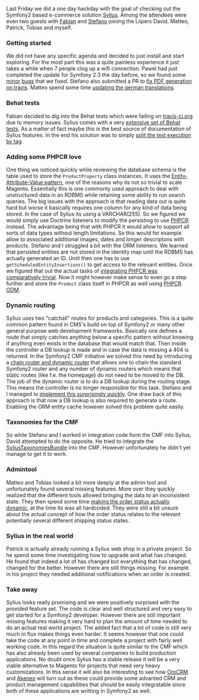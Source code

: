Last Friday we did a one day hackday with the goal of checking out the Symfony2 based e-commerce solution [Sylius](http://sylius.org). Among the attendees were even two guests with [Fabian](https://github.com/headrevision) and [Stefano](https://github.com/stewe) joining the Liipers David, Matteo, Patrick, Tobias and myself.
### Getting started
We did not have any specific agenda and decided to just install and start exploring. For the most part this was a quite painless experience it just takes a while when 7 people clog up a wifi connection. Pawel had just completed the update for Symfony 2.3 the day before, so we found some [minor](https://github.com/Sylius/SyliusProductBundle/pull/19) [bugs](https://github.com/Sylius/SyliusVariableProductBundle/pull/12) that we fixed. Stefano also submitted a PR to [fix PDF generation on travis](https://github.com/Sylius/Sylius/pull/246). Matteo spend some time [updating the german translations](https://github.com/Sylius/Sylius/pull/252).
### Behat tests
Fabian decided to dig into the Behat tests which were failing on [travis-ci.org](http://travis-ci.org) due to memory issues. Sylius comes with a very [extensive set of Behat tests](https://github.com/Sylius/Sylius/tree/master/features). As a matter of fact maybe this is the best source of documentation of Sylius features. In the end his solution was to simply [split the test execution by tag](https://github.com/Sylius/Sylius/pull/251/files).
### Adding some PHPCR love
One thing we noticed quickly while reviewing the database schema is the table used to store the ``ProductProperty`` class instances. It uses the [Entity-Attribute-Value pattern](http://en.wikipedia.org/wiki/Entity–attribute–value_model), one of the reasons why its not so trivial to scale Magento. Essentially this is one commonly used approach to deal with unstructured data in an RDBMS while retaining some ability to run search queries. The big issues with the approach is that reading data out is quite hard but worse it basically requires one column for any kind of data being stored. In the case of Sylius its using a VARCHAR(255). So we figured we would simply use Doctrine listeners to modify the persisting to use [PHPCR](http://phpcr.github.io) instead. The advantage being that with PHPCR it would allow to support all sorts of data types without length limitations. So this would for example allow to associated additional images, dates and longer descriptons with products. Stefano and I struggled a bit with the ORM listeners. We learned that persisted entities are not stored in the identity map until the RDBMS has actually generated an ID. Until then one has to use ``getScheduledEntityInsertions()`` to get access to the relevant entities. Once we figured that out the actual tasks of [integrating PHPCR was comparatively trivial](https://github.com/Sylius/Sylius/pull/247/files). Now it might however make sense to even go a step further and store the ``Product`` class itself in PHPCR as well using [PHPCR ODM](http://www.doctrine-project.org/projects/phpcr-odm.html).
### Dynamic routing
Sylius uses two "catchall" routes for products and categories. This is a quite common pattern found in CMS's build on top of Symfony2 or many other general purpose web development frameworks. Basically one defines a route that simply catches anything below a specific pattern without knowing if anything even exists in the database that would match that. Then inside the controller a DB lookup is made and in case the data is missing a 404 is returned. In the Symfony2 CMF initiative we solved this need by introducing a [chain router and dynamic router](http://symfony.com/doc/master/cmf/components/routing.html) that allows one to chain the standard Symfony2 router and any number of dynamic routers which means that static routes (like f.e. the homepage) do not need to be moved to the DB. The job of the dynamic router is to do a DB lookup during the routing stage. This means the controller is no longer responsible for this task. Stefano and I managed to [implement this surprisingly quickly](https://github.com/Sylius/Sylius/pull/255). One draw back of this approach is that now a DB lookup is also required to generate a route. Enabling the ORM entity cache however solved this problem quite easily.
### Taxonomies for the CMF
So while Stefano and I worked in integration code form the CMF into Sylius, David attempted to do the opposite. He tried to integrate the [SyliusTaxonomiesBundle](https://github.com/Sylius/SyliusTaxonomiesBundle) into the CMF. However unfortunately he didn't yet manage to get it to work.
### Admintool
Matteo and Tobias looked a bit more deeply at the admin tool and unfortunately found several missing features. More over they quickly realized that the different tools allowed bringing the data to an inconsistent state. They then spend some time [making the order status actually dynamic](https://github.com/Sylius/Sylius/pull/248), at the time its was all hardcoded. They were still a bit unsure about the actual concept of how the order status relates to the relevant potentially several different shipping status states.
### Sylius in the real world
Patrick is actually already running a Sylius web shop in a private project. So he spend some time investigating how to upgrade and what has changed. He found that indeed a lot of has changed but everything that has changed, changed for the better. However there are still things missing. For example in his project they needed additional notifications when an order is created.
### Take away
Sylius looks really promising and we were positively surprised with the provided feature set. The code is clear and well structured and very easy to get started for a Symfony2 developer. However there are still important missing features making it very hard to plan the amount of time needed to do an actual real world project. The added fact that a lot of code is still very much in flux makes things even harder. It seems however that one could take the code at any point in time and complete a project with fairly well working code. In this regard the situation is quite similar to the CMF which has also already been used by several companies to build production applications. No doubt once Sylius has a stable release it will be a very viable alternative to Magento for projects that need very heavy customizations. In this sense it will also be interesting to see how [OroCRM](http://www.orocrm.com) and [Akeneo](http://www.akeneo.com) will turn out as these could provide some advanted CRM and product management capabilities that should be easily integratable since both of these applications are writting in Symfony2 as well.
